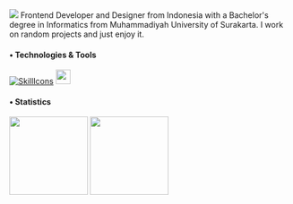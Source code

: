 <img src="https://readme-typing-svg.herokuapp.com/?font=Roboto&&weight=700&color=DB1B21&size=30&center=false&width=500&duration=3000&lines=Hello!+👋;+I'm+Ihwan;" />
Frontend Developer and Designer from Indonesia with a Bachelor's degree in Informatics from Muhammadiyah University of Surakarta. I work on random projects and just enjoy it.

<h4 align="left">• Technologies & Tools</h4>

[![SkillIcons](https://skillicons.dev/icons?i=figma,html,css,tailwind,js,react,nextjs,redux,git,github,postman,nodejs,vscode,vercel)](https://skillicons.dev)
<img src="https://user-images.githubusercontent.com/74038190/212284100-561aa473-3905-4a80-b561-0d28506553ee.gif" height="26"/>

<h4 align="left">• Statistics</h4>
<div align="left">
    <a href="#"><img height=140 src="https://github-readme-stats.vercel.app/api?username=ihwan4rfa&show_icons=true&theme=swift&rank_icon=github&hide_border=true"/></a>
    <a href="#"><img height=140 src="https://github-readme-stats.vercel.app/api/top-langs/?username=ihwan4rfa&layout=compact&theme=swift&count_private=true&hide_border=true"/></a>
</div>
